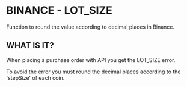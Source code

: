 # BINANCE - LOT_SIZE
 
Function to round the value according to decimal places in Binance.

## WHAT IS IT?

When placing a purchase order with API you get the LOT_SIZE error.

To avoid the error you must round the decimal places according to the 'stepSize' of each coin.
